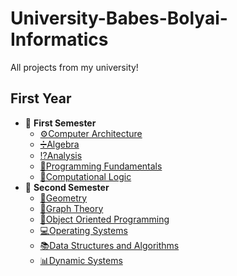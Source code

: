 # University-Babes-Bolyai-Informatics
All projects from my university!
## First Year
* 📂 **First Semester**
  * [⚙️Computer Architecture](https://github.com/razvandusa/University-Babes-Bolyai-Informatics/tree/main/1st%20Semester/Workshops/Computer%20systems%20architecture%20(Assembly))
  * [➗Algebra](https://github.com/razvandusa/University-Babes-Bolyai-Informatics/tree/main/1st%20Semester/Seminars/Algebra)
  * [⁉️Analysis](https://github.com/razvandusa/University-Babes-Bolyai-Informatics/tree/main/1st%20Semester/Seminars/Mathematical%20analysis)
  * [🔰Programming Fundamentals](https://github.com/razvandusa/University-Babes-Bolyai-Informatics/tree/main/1st%20Semester/Workshops/Fundamentals%20of%20Programming%20(Python))
  * [🗿Computational Logic](https://github.com/razvandusa/University-Babes-Bolyai-Informatics/tree/main/1st%20Semester/Seminars/Computational%20Logic)
* 📂 **Second Semester**
  * [📐Geometry](https://github.com/razvandusa/University-Babes-Bolyai-Informatics/tree/main/2nd%20Semester/Seminars/Geometry)
  * [🍇Graph Theory]()
  * [🌅Object Oriented Programming](https://github.com/razvandusa/University-Babes-Bolyai-Informatics/tree/main/2nd%20Semester/Workshops/Object%20Oriented%20Programming/OOP_Labs)
  * [💻Operating Systems](https://github.com/razvandusa/University-Babes-Bolyai-Informatics/tree/main/2nd%20Semester/Workshops/Operating%20System%20(Linux))
  * [📚Data Structures and Algorithms](https://github.com/razvandusa/University-Babes-Bolyai-Informatics/tree/main/2nd%20Semester/Workshops/Data%20Structures%20and%20Algorithms)
  * [📊Dynamic Systems](https://github.com/razvandusa/University-Babes-Bolyai-Informatics/tree/main/2nd%20Semester/Workshops/Dynamic%20Systems)
